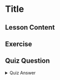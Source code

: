 # Title

## Lesson Content


## Exercise


## Quiz Question


<details>
    <summary>Quiz Answer</summary>
</details>